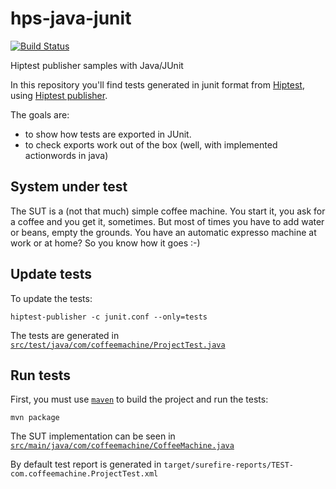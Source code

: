 # hps-java-junit

 [![Build Status](https://travis-ci.org/hiptest/hps-java-junit.svg?branch=master)](https://travis-ci.org/hiptest/hps-java-junit)

Hiptest publisher samples with Java/JUnit

In this repository you'll find tests generated in junit format from [Hiptest](https://hiptest.com), using [Hiptest publisher](https://github.com/hiptest/hiptest-publisher).

The goals are:

 * to show how tests are exported in JUnit.
 * to check exports work out of the box (well, with implemented actionwords in java)

System under test
------------------

The SUT is a (not that much) simple coffee machine. You start it, you ask for a coffee and you get it, sometimes. But most of times you have to add water or beans, empty the grounds. You have an automatic expresso machine at work or at home? So you know how it goes :-)

Update tests
-------------


To update the tests:

    hiptest-publisher -c junit.conf --only=tests

The tests are generated in [``src/test/java/com/coffeemachine/ProjectTest.java``](https://github.com/hiptest/hps-java-junit/blob/master/java/src/test/java/com/coffeemachine/ProjectTest.java)

Run tests
---------


First, you must use [``maven``](http://maven.apache.org/) to build the project and run the tests:

    mvn package

The SUT implementation can be seen in [``src/main/java/com/coffeemachine/CoffeeMachine.java``](https://github.com/hiptest/hps-java-junit/blob/master/java/src/main/java/com/coffeemachine/CoffeeMachine.java)

By default test report is generated in ```target/surefire-reports/TEST-com.coffeemachine.ProjectTest.xml```

